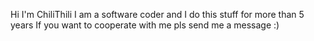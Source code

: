 Hi I'm ChiliThili 
I am a software coder
and I do this stuff for more than 5 years
If you want to cooperate with me 
pls send me a message
:)

